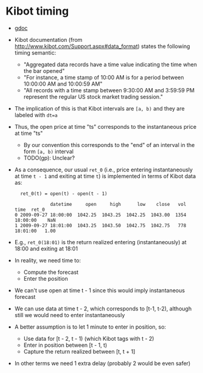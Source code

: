 # Kibot timing

- [gdoc](https://docs.google.com/document/d/1BdOj3DGpFzHQZ6dpYCMMAeyjTtqYgltyqDbQ7n8Vde8/edit#)

- Kibot documentation (from http://www.kibot.com/Support.aspx#data_format)
  states the following timing semantic:
  
  - "Aggregated data records have a time value indicating the time when the bar opened"
  - "For instance, a time stamp of 10:00 AM is for a period between 10:00:00 AM and
    10:00:59 AM"
  - "All records with a time stamp between 9:30:00 AM and 3:59:59 PM represent
    the regular US stock market trading session."
    
- The implication of this is that Kibot intervals are `[a, b)` and they are labeled
  with `dt=a`

- Thus, the open price at time "ts" corresponds to the instantaneous price at
  time "ts"
  - By our convention this corresponds to the "end" of an interval in the form
    `[a, b)` interval
  - TODO(gp): Unclear?

- As a consequence, our usual `ret_0` (i.e., price entering instantaneously at time
  `t - 1` and exiting at time `t`) is implemented in terms of Kibot data as:
  
  ```text
    ret_0(t) = open(t) - open(t - 1)
  ```

  ```text
               datetime     open     high      low    close   vol      time  ret_0
  0 2009-09-27 18:00:00  1042.25  1043.25  1042.25  1043.00  1354  18:00:00    NaN
  1 2009-09-27 18:01:00  1043.25  1043.50  1042.75  1042.75   778  18:01:00   1.00
  ```

- E.g., `ret_0(18:01)` is the return realized entering (instantaneously) at 18:00
  and exiting at 18:01

- In reality, we need time to:
    - Compute the forecast
    - Enter the position
- We can't use open at time t - 1 since this would imply instantaneous forecast
- We can use data at time t - 2, which corresponds to [t-1, t-2), although still
  we would need to enter instantaneously
- A better assumption is to let 1 minute to enter in position, so:
    - Use data for [t - 2, t - 1) (which Kibot tags with t - 2)
    - Enter in position between [t - 1, t)
    - Capture the return realized between [t, t + 1]
- In other terms we need 1 extra delay (probably 2 would be even safer)

